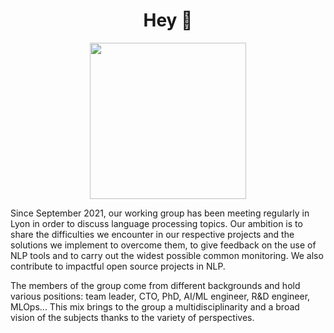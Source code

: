 <h1 align="center"> Hey 👋 </h1>

<p align="center">
  <img src="https://github.com/Lyon-NLP/.github/assets/33312980/0e70f2f5-bebf-49ca-b699-7d265f98d5a0" width="250" height="250"/>
</p>

<p>
  Since September 2021, our working group has been meeting regularly in Lyon in order to discuss language processing topics. Our ambition is to share the difficulties we encounter in our respective projects and the solutions we implement to overcome them, to give feedback on the use of NLP tools and to carry out the widest possible common monitoring. We also contribute to impactful open source projects in NLP. 
</p>

<p>
  The members of the group come from different backgrounds and hold various positions: team leader, CTO, PhD, AI/ML engineer, R&D engineer, MLOps... This mix brings to the group a multidisciplinarity and a broad vision of the subjects thanks to the variety of perspectives.
</p>
